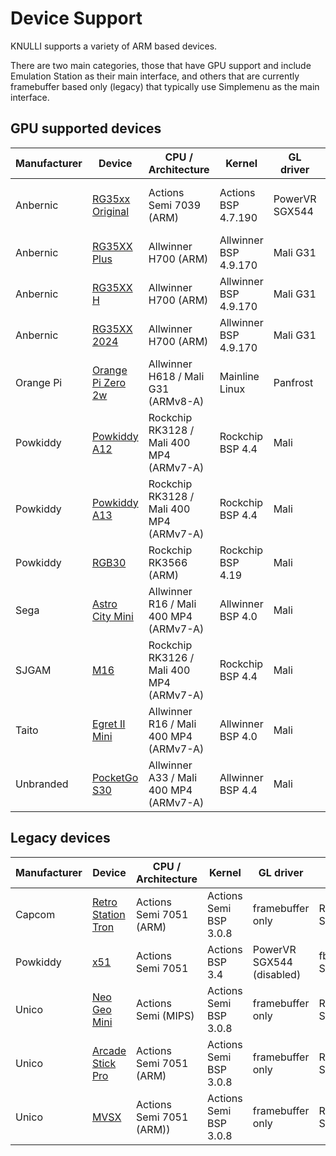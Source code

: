 # Device Support

KNULLI supports a variety of ARM based devices.

There are two main categories, those that have GPU support and include Emulation Station as their main interface, and others that are currently framebuffer based only (legacy) that typically use Simplemenu as the main interface.

## GPU supported devices

| Manufacturer | Device | CPU / Architecture | Kernel | GL driver | Interface |
| -- | -- | -- | -- | -- | -- |
| Anbernic | [RG35xx Original](anbernic/rg35xx.md) | Actions Semi 7039 (ARM) | Actions BSP 4.7.190 | PowerVR SGX544 | fbdev + Emulation Station / Simplemenu |
| Anbernic | [RG35XX Plus](anbernic/rg35xx-plus.md) | Allwinner H700 (ARM) | Allwinner BSP 4.9.170 | Mali G31 | fbdev + Emulation Station |
| Anbernic | [RG35XX H](anbernic/rg35xx-h.md) | Allwinner H700 (ARM) | Allwinner BSP 4.9.170 | Mali G31 | fbdev + Emulation Station |
| Anbernic | [RG35XX 2024](anbernic/rg35xx-2024.md) | Allwinner H700 (ARM) | Allwinner BSP 4.9.170 | Mali G31 | fbdev + Emulation Station |
| Orange Pi | [Orange Pi Zero 2w](orange-pi/orange-pi-zero-2w.md) | Allwinner H618 / Mali G31 (ARMv8-A) | Mainline Linux | Panfrost | Weston + Emulation Station |
| Powkiddy | [Powkiddy A12](powkiddy/powkiddy-a12.md) | Rockchip RK3128 / Mali 400 MP4 (ARMv7-A) | Rockchip BSP 4.4 | Mali | Weston + Emulation Station |
| Powkiddy | [Powkiddy A13](powkiddy/powkiddy-a13.md) | Rockchip RK3128 / Mali 400 MP4 (ARMv7-A) | Rockchip BSP 4.4 | Mali | Weston + Emulation Station |
| Powkiddy | [RGB30](powkiddy/rgb30.md) | Rockchip RK3566 (ARM) | Rockchip BSP 4.19 | Mali | KMS/DRM + Emulation Station |
| Sega | [Astro City Mini](sega/astro-city-mini.md) | Allwinner R16 / Mali 400 MP4 (ARMv7-A) | Allwinner BSP 4.0 | Mali | fbdev + Emulationstation |
| SJGAM | [M16](sjgam/m17.md) | Rockchip RK3126 / Mali 400 MP4 (ARMv7-A) | Rockchip BSP 4.4 | Mali | Weston + Emulation Station |
| Taito | [Egret II Mini](taito/egret-ii-mini.md) | Allwinner R16 / Mali 400 MP4 (ARMv7-A) | Allwinner BSP 4.0 | Mali | fbdev + Emulationstation |
| Unbranded | [PocketGo S30](unbranded/pocketgo-s30.md) | Allwinner A33 / Mali 400 MP4 (ARMv7-A) | Allwinner BSP 4.4 | Mali | fbdev + Emulation Station |

## Legacy devices

| Manufacturer | Device | CPU / Architecture | Kernel | GL driver | Interface |
| -- | -- | -- | -- | -- | -- |
| Capcom | [Retro Station Tron](capcom/retro-station-tro.md) | Actions Semi 7051 (ARM) |Actions Semi BSP 3.0.8 | framebuffer only | RetroArch + Simplemenu |
| Powkiddy | [x51](powkiddy/x51.md) | Actions Semi 7051 | Actions BSP 3.4 | PowerVR SGX544 (disabled) | fbdev + Simplemenu |
| Unico | [Neo Geo Mini](unico/neo-geo-mini.md) | Actions Semi (MIPS) |Actions Semi BSP 3.0.8 | framebuffer only | RetroArch + Simplemenu |
| Unico | [Arcade Stick Pro](unico/arcade-stick-pro.md) | Actions Semi 7051 (ARM) | Actions Semi BSP 3.0.8 | framebuffer only | RetroArch + Simplemenu |
| Unico | [MVSX](unico/mvsx.md) | Actions Semi 7051 (ARM)) | Actions Semi BSP 3.0.8 | framebuffer only | RetroArch + Simplemenu |
